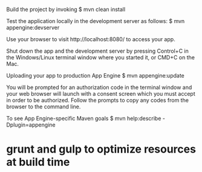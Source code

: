 
Build the project by invoking
$ mvn clean install

Test the application locally in the development server as follows:
$ mvn appengine:devserver

Use your browser to visit http://localhost:8080/ to access your app.

Shut down the app and the development server by pressing Control+C in the Windows/Linux terminal window where you started it, or CMD+C on the Mac.


Uploading your app to production App Engine
$ mvn appengine:update

You will be prompted for an authorization code in the terminal window and your web browser will launch with a consent screen which you must accept in order to be authorized. Follow the prompts to copy any codes from the browser to the command line.


To see App Engine-specific Maven goals 
$ mvn help:describe -Dplugin=appengine

 
# grunt and gulp to optimize resources at build time
